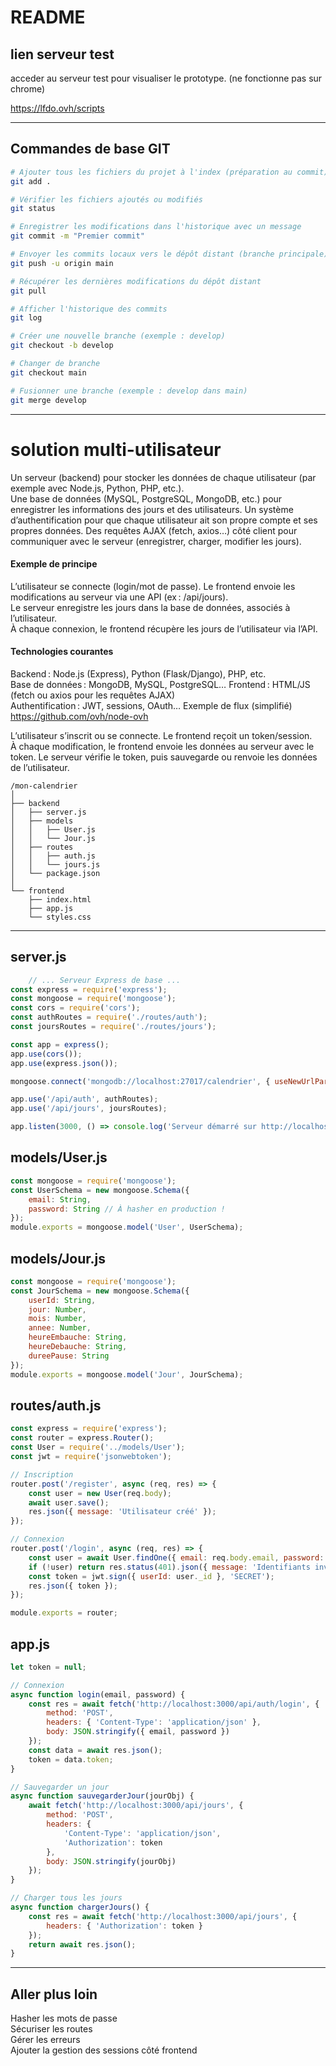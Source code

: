 # README

## lien serveur test
acceder au serveur test pour visualiser le prototype.
(ne fonctionne pas sur chrome)

https://lfdo.ovh/scripts

---

## Commandes de base GIT

```bash
# Ajouter tous les fichiers du projet à l'index (préparation au commit)
git add .

# Vérifier les fichiers ajoutés ou modifiés
git status

# Enregistrer les modifications dans l'historique avec un message
git commit -m "Premier commit"

# Envoyer les commits locaux vers le dépôt distant (branche principale)
git push -u origin main

# Récupérer les dernières modifications du dépôt distant
git pull

# Afficher l'historique des commits
git log

# Créer une nouvelle branche (exemple : develop)
git checkout -b develop

# Changer de branche
git checkout main

# Fusionner une branche (exemple : develop dans main)
git merge develop
```

---

# solution multi-utilisateur

Un serveur (backend) pour stocker les données de chaque utilisateur (par exemple avec Node.js, Python, PHP, etc.).  
Une base de données (MySQL, PostgreSQL, MongoDB, etc.) pour enregistrer les informations des jours et des utilisateurs. 
Un système d’authentification pour que chaque utilisateur ait son propre compte et ses propres données. 
Des requêtes AJAX (fetch, axios…) côté client pour communiquer avec le serveur (enregistrer, charger, modifier les jours).

#### Exemple de principe 
L’utilisateur se connecte (login/mot de passe). 
Le frontend envoie les modifications au serveur via une API (ex : /api/jours).  
Le serveur enregistre les jours dans la base de données, associés à l’utilisateur.  
À chaque connexion, le frontend récupère les jours de l’utilisateur via l’API.

#### Technologies courantes  
Backend : Node.js (Express), Python (Flask/Django), PHP, etc.   
Base de données : MongoDB, MySQL, PostgreSQL…
Frontend : HTML/JS (fetch ou axios pour les requêtes AJAX)  
Authentification : JWT, sessions, OAuth…
Exemple de flux (simplifié)    
https://github.com/ovh/node-ovh

L’utilisateur s’inscrit ou se connecte.
Le frontend reçoit un token/session.    
À chaque modification, le frontend envoie les données au serveur avec le token. 
Le serveur vérifie le token, puis sauvegarde ou renvoie les données de l’utilisateur.

```
/mon-calendrier
│
├── backend
│   ├── server.js
│   ├── models
│   │   ├── User.js
│   │   └── Jour.js
│   ├── routes
│   │   ├── auth.js
│   │   └── jours.js
│   └── package.json
│
└── frontend
    ├── index.html
    ├── app.js
    └── styles.css
```
---

## server.js
```js
    // ... Serveur Express de base ...
const express = require('express');
const mongoose = require('mongoose');
const cors = require('cors');
const authRoutes = require('./routes/auth');
const joursRoutes = require('./routes/jours');

const app = express();
app.use(cors());
app.use(express.json());

mongoose.connect('mongodb://localhost:27017/calendrier', { useNewUrlParser: true, useUnifiedTopology: true });

app.use('/api/auth', authRoutes);
app.use('/api/jours', joursRoutes);

app.listen(3000, () => console.log('Serveur démarré sur http://localhost:3000'));
```

## models/User.js
```js
const mongoose = require('mongoose');
const UserSchema = new mongoose.Schema({
    email: String,
    password: String // À hasher en production !
});
module.exports = mongoose.model('User', UserSchema);
```

## models/Jour.js
```js
const mongoose = require('mongoose');
const JourSchema = new mongoose.Schema({
    userId: String,
    jour: Number,
    mois: Number,
    annee: Number,
    heureEmbauche: String,
    heureDebauche: String,
    dureePause: String
});
module.exports = mongoose.model('Jour', JourSchema);
```
## routes/auth.js
```js
const express = require('express');
const router = express.Router();
const User = require('../models/User');
const jwt = require('jsonwebtoken');

// Inscription
router.post('/register', async (req, res) => {
    const user = new User(req.body);
    await user.save();
    res.json({ message: 'Utilisateur créé' });
});

// Connexion
router.post('/login', async (req, res) => {
    const user = await User.findOne({ email: req.body.email, password: req.body.password });
    if (!user) return res.status(401).json({ message: 'Identifiants invalides' });
    const token = jwt.sign({ userId: user._id }, 'SECRET');
    res.json({ token });
});

module.exports = router;
```

## app.js
```js
let token = null;

// Connexion
async function login(email, password) {
    const res = await fetch('http://localhost:3000/api/auth/login', {
        method: 'POST',
        headers: { 'Content-Type': 'application/json' },
        body: JSON.stringify({ email, password })
    });
    const data = await res.json();
    token = data.token;
}

// Sauvegarder un jour
async function sauvegarderJour(jourObj) {
    await fetch('http://localhost:3000/api/jours', {
        method: 'POST',
        headers: {
            'Content-Type': 'application/json',
            'Authorization': token
        },
        body: JSON.stringify(jourObj)
    });
}

// Charger tous les jours
async function chargerJours() {
    const res = await fetch('http://localhost:3000/api/jours', {
        headers: { 'Authorization': token }
    });
    return await res.json();
}
```
---

## Aller plus loin

Hasher les mots de passe    
Sécuriser les routes    
Gérer les erreurs   
Ajouter la gestion des sessions côté frontend
